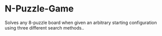 # N-Puzzle-Game
Solves any 8-puzzle board when given an arbitrary starting configuration using three different search methods.. 
